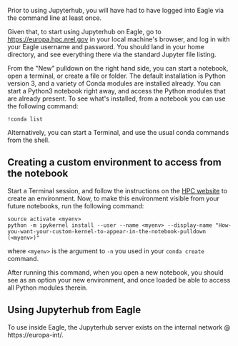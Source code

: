 Prior to using Jupyterhub, you will have had to have logged into Eagle via the command line at least once.

Given that, to start using Jupyterhub on Eagle, go to https://europa.hpc.nrel.gov in your local machine's browser, and log in with your Eagle username and password. 
You should land in your home directory, and see everything there via the standard Jupyter file listing.

From the "New" pulldown on the right hand side, you can start a notebook, open a terminal, or create a file or folder. 
The default installation is Python version 3, and a variety of Conda modules are installed already. You can start a
Python3 notebook right away, and access the Python modules that are already present. To see what's installed, from a notebook
you can use the following command:

```
!conda list
```

Alternatively, you can start a Terminal, and use the usual conda commands from the shell.

## Creating a custom environment to access from the notebook

Start a Terminal session, and follow the instructions on the [HPC website](https://www.nrel.gov/hpc/software-python.html) 
to create an environment. Now, to make this environment visible from your future notebooks, run the following command:

```
source activate <myenv>
python -m ipykernel install --user --name <myenv> --display-name "How-you-want-your-custom-kernel-to-appear-in-the-notebook-pulldown (<myenv>)"
```

where `<myenv>` is the argument to `-n` you used in your `conda create` command.

After running this command, when you open a new notebook, you should see as an option your new environment, and once loaded
be able to access all Python modules therein.

## Using Jupyterhub from Eagle

To use inside Eagle, the Jupyterhub server exists on the internal network @ https://europa-int/.
